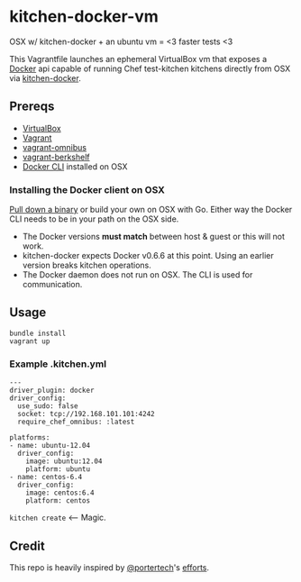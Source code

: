 # kitchen-docker-vm

OSX w/ kitchen-docker + an ubuntu vm = <3 faster tests <3

This Vagrantfile launches an ephemeral VirtualBox vm that exposes a [Docker](http://www.docker.io/) api capable of running Chef test-kitchen kitchens directly from OSX via [kitchen-docker](https://github.com/portertech/kitchen-docker).

## Prereqs

* [VirtualBox](https://github.com/berkshelf/vagrant-berkshelf)
* [Vagrant](http://www.vagrantup.com/)
* [vagrant-omnibus](https://github.com/schisamo/vagrant-omnibus)
* [vagrant-berkshelf](https://github.com/berkshelf/vagrant-berkshelf)
* [Docker CLI](http://davekonopka.share.s3.amazonaws.com/chef/docker) installed on OSX

### Installing the Docker client on OSX

[Pull down a binary](http://davekonopka.share.s3.amazonaws.com/chef/docker) or build your own on OSX with Go. Either way the Docker CLI needs to be in your path on the OSX side. 

* The Docker versions **must match** between host & guest or this will not work.
* kitchen-docker expects Docker v0.6.6 at this point. Using an earlier version breaks kitchen operations.
* The Docker daemon does not run on OSX. The CLI is used for communication.

## Usage

```
bundle install
vagrant up
```

### Example .kitchen.yml

```
---
driver_plugin: docker
driver_config:
  use_sudo: false
  socket: tcp://192.168.101.101:4242
  require_chef_omnibus: :latest

platforms:
- name: ubuntu-12.04
  driver_config:
    image: ubuntu:12.04
    platform: ubuntu
- name: centos-6.4
  driver_config:
    image: centos:6.4
    platform: centos
```

`kitchen create` <-- Magic.

## Credit

This repo is heavily inspired by [@portertech](https://twitter.com/portertech)'s [efforts](https://github.com/portertech/lxc-vm).